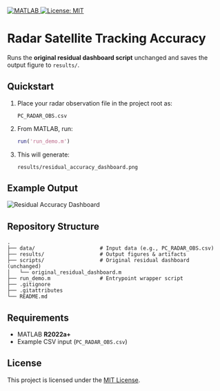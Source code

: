 <p align="left">
  <a href="https://www.mathworks.com/products/matlab.html">
    <img src="https://img.shields.io/badge/MATLAB-R2022a%2B-blue" alt="MATLAB">
  </a>
  <a href="./LICENSE">
    <img src="https://img.shields.io/badge/license-MIT-success" alt="License: MIT">
  </a>
</p>

# Radar Satellite Tracking Accuracy

Runs the **original residual dashboard script** unchanged and saves the output figure to `results/`.

## Quickstart

1. Place your radar observation file in the project root as:

   ```
   PC_RADAR_OBS.csv
   ```

2. From MATLAB, run:

   ```matlab
   run('run_demo.m')
   ```

3. This will generate:

   ```
   results/residual_accuracy_dashboard.png
   ```
## Example Output

![Residual Accuracy Dashboard](results/residual_accuracy_dashboard.png)

## Repository Structure

```
.
├── data/                     # Input data (e.g., PC_RADAR_OBS.csv)
├── results/                  # Output figures & artifacts
├── scripts/                  # Original residual dashboard (unchanged)
│   └── original_residual_dashboard.m
├── run_demo.m                # Entrypoint wrapper script
├── .gitignore
├── .gitattributes
└── README.md
```

## Requirements

- MATLAB **R2022a+**
- Example CSV input (`PC_RADAR_OBS.csv`)

## License

This project is licensed under the [MIT License](./LICENSE).

